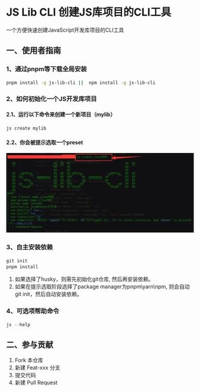 # JS Lib CLI 创建JS库项目的CLI工具

一个方便快速创建JavaScript开发库项目的CLI工具

## 一、使用者指南

### 1、通过pnpm等下载全局安装

```bash
pnpm install -g js-lib-cli ||  npm install -g js-lib-cli
```

### 2、如何初始化一个JS开发库项目

#### 2.1、运行以下命令来创建一个新项目（mylib）

```js
js create mylib
```

#### 2.2、你会被提示选取一个preset

![preset](./public/demo.png)

### 3、自主安装依赖

```js
git init
pnpm install
```
1. 如果选择了husky，则需先初始化git仓库, 然后再安装依赖。
2. 如果在提示选取阶段选择了package manager为pnpm\yarn\npm, 则会自动git init，然后自动安装依赖。

### 4、可选项帮助命令

```js
js --help
```

## 二、参与贡献

1.  Fork 本仓库
2.  新建 Feat-xxx 分支
3.  提交代码
4.  新建 Pull Request